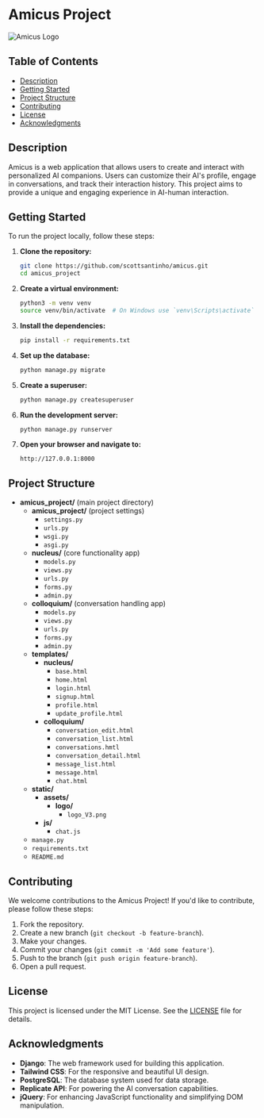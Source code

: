 # Amicus Project

![Amicus Logo](static/assets/logo/logo_V3.png)

## Table of Contents
- [Description](#description)
- [Getting Started](#getting-started)
- [Project Structure](#project-structure)
- [Contributing](#contributing)
- [License](#license)
- [Acknowledgments](#acknowledgments)

## Description
Amicus is a web application that allows users to create and interact with personalized AI companions. Users can customize their AI's profile, engage in conversations, and track their interaction history. This project aims to provide a unique and engaging experience in AI-human interaction.

## Getting Started
To run the project locally, follow these steps:

1. **Clone the repository:**
    ```bash
    git clone https://github.com/scottsantinho/amicus.git
    cd amicus_project
    ```

2. **Create a virtual environment:**
    ```bash
    python3 -m venv venv
    source venv/bin/activate  # On Windows use `venv\Scripts\activate`
    ```

3. **Install the dependencies:**
    ```bash
    pip install -r requirements.txt
    ```

4. **Set up the database:**
    ```bash
    python manage.py migrate
    ```

5. **Create a superuser:**
    ```bash
    python manage.py createsuperuser
    ```

6. **Run the development server:**
    ```bash
    python manage.py runserver
    ```

7. **Open your browser and navigate to:**
    ```
    http://127.0.0.1:8000
    ```

## Project Structure
- **amicus_project/** (main project directory)
  - **amicus_project/** (project settings)
    - `settings.py`
    - `urls.py`
    - `wsgi.py`
    - `asgi.py`
  - **nucleus/** (core functionality app)
    - `models.py`
    - `views.py`
    - `urls.py`
    - `forms.py`
    - `admin.py`
  - **colloquium/** (conversation handling app)
    - `models.py`
    - `views.py`
    - `urls.py`
    - `forms.py`
    - `admin.py`
  - **templates/**
    - **nucleus/**
      - `base.html`
      - `home.html`
      - `login.html`
      - `signup.html`
      - `profile.html`
      - `update_profile.html`
    - **colloquium/**
      - `conversation_edit.html`
      - `conversation_list.html`
      - `conversations.hmtl`
      - `conversation_detail.html`
      - `message_list.html`
      - `message.html`
      - `chat.html`
  - **static/**
    - **assets/**
      - **logo/**
        - `logo_V3.png`
    - **js/**
      - `chat.js`
  - `manage.py`
  - `requirements.txt`
  - `README.md`

## Contributing
We welcome contributions to the Amicus Project! If you'd like to contribute, please follow these steps:

1. Fork the repository.
2. Create a new branch (`git checkout -b feature-branch`).
3. Make your changes.
4. Commit your changes (`git commit -m 'Add some feature'`).
5. Push to the branch (`git push origin feature-branch`).
6. Open a pull request.

## License
This project is licensed under the MIT License. See the [LICENSE](LICENSE) file for details.

## Acknowledgments
- **Django**: The web framework used for building this application.
- **Tailwind CSS**: For the responsive and beautiful UI design.
- **PostgreSQL**: The database system used for data storage.
- **Replicate API**: For powering the AI conversation capabilities.
- **jQuery**: For enhancing JavaScript functionality and simplifying DOM manipulation.